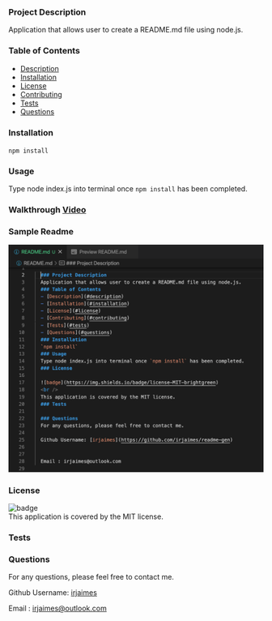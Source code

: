 
  ### Project Description
  Application that allows user to create a README.md file using node.js.
  ### Table of Contents 
  - [Description](#description)
  - [Installation](#installation)
  - [License](#license)
  - [Contributing](#contributing)
  - [Tests](#tests)
  - [Questions](#questions)
  ### Installation 
  `npm install`
  ### Usage
  Type node index.js into terminal once `npm install` has been completed.

  ### Walkthrough [Video](https://drive.google.com/file/d/15BLhLQ9JEIPLfdUkyRoc5Ti1bRFgaFSr/view)
 
  ### Sample Readme
  ![screenshot](assets/screen1.png)
  ### License 
  
  ![badge](https://img.shields.io/badge/license-MIT-brightgreen)
  <br />
  This application is covered by the MIT license. 
  ### Tests
  
  ### Questions 
  For any questions, please feel free to contact me.
  
  Github Username: [irjaimes](https://github.com/irjaimes/readme-gen)

  
  Email : irjaimes@outlook.com
